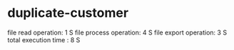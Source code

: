 # duplicate-customer
file read operation: 1 S
file process operation: 4 S
file export operation: 3 S
total execution time : 8 S

